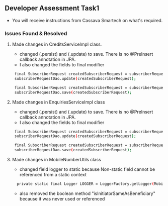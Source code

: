 ## Developer Assessment Task1

* You will receive instructions from Cassava Smartech on what's required.

### Issues Found & Resolved
1. Made changes in CreditsServiceImpl class.
    - changed (.persist) and (.update) to save. There is no @PreInsert callback annotation in JPA.
    - I also changed the fields to final modifier

   ```sh
    final SubscriberRequest createdSubscriberRequest = subscriberRequestDao.persist(subscriberRequest);
    subscriberRequestDao.update(createdSubscriberRequest);

    final SubscriberRequest createdSubscriberRequest = subscriberRequestDao.save(subscriberRequest);
    subscriberRequestDao.save(createdSubscriberRequest);

2. Made changes in EnquiriesServiceImpl class
   - changed (.persist) and (.update) to save. There is no @PreInsert callback annotation in JPA.
   - I also changed the fields to final modifier
   ```sh
    final SubscriberRequest createdSubscriberRequest = subscriberRequestDao.persist(subscriberRequest);
    subscriberRequestDao.update(createdSubscriberRequest);

    final SubscriberRequest createdSubscriberRequest = subscriberRequestDao.save(subscriberRequest);
    subscriberRequestDao.save(createdSubscriberRequest);
   ```

3. Made changes in MobileNumberUtils class
   - changed field logger to static because Non-static field cannot be referenced from a static context
   ```sh
     private static final Logger LOGGER = LoggerFactory.getLogger(MobileNumberUtils.class);
   ```
   - also removed the boolean method "isInitiatorSameAsBeneficiary" because it was never used or referenced